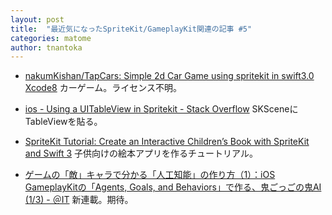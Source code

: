 ```yaml
---
layout: post
title:  "最近気になったSpriteKit/GameplayKit関連の記事 #5"
categories: matome
author: tnantoka
---
```


- [nakumKishan/TapCars: Simple 2d Car Game using spritekit in swift3.0 Xcode8](https://github.com/nakumKishan/TapCars)
カーゲーム。ライセンス不明。

- [ios - Using a UITableView in Spritekit - Stack Overflow](http://stackoverflow.com/questions/41626348/using-a-uitableview-in-spritekit)
SKSceneにTableViewを貼る。

- [SpriteKit Tutorial: Create an Interactive Children’s Book with SpriteKit and Swift 3](https://www.raywenderlich.com/148670/spritekit-tutorial-create-interactive-childrens-book-sprite-kit-swift-3)
子供向けの絵本アプリを作るチュートリアル。

- [ゲームの「敵」キャラで分かる「人工知能」の作り方（1）：iOS GameplayKitの「Agents, Goals, and Behaviors」で作る、鬼ごっごの鬼AI (1/3) - ＠IT](http://www.atmarkit.co.jp/ait/articles/1701/30/news021.html)
新連載。期待。
